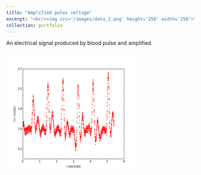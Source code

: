 ```yaml
---
title: "Amplified pules voltage"
excerpt: "<br/><img src='/images/data_2.png' height='250' width='250'>"
collection: portfolio
---
```


An electrical signal produced by blood pulse and amplified.

<br/><img src='/images/data_2.png' height='300' width='350'>
